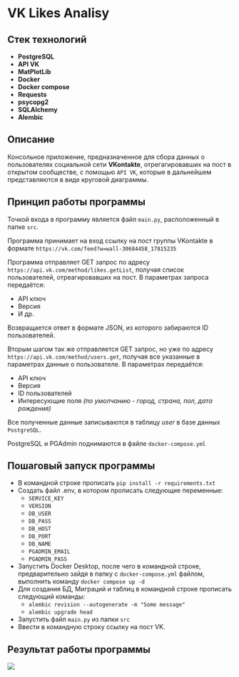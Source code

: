 # VK Likes Analisy
## Стек технологий
* **PostgreSQL**
* **API VK**
* **MatPlotLib**
* **Docker**
* **Docker compose**
* **Requests**
* **psycopg2**
* **SQLAlchemy**
* **Alembic**

## Описание
Консольное приложение, предназначенное для сбора данных о пользователях социальной сети **VKontakte**, отрегагировавших на пост в открытом сообществе, с помощью `API VK`, которые в дальнейшем представляются в виде круговой диаграммы.

## Принцип работы программы
Точкой входа в программу является файл `main.py`, расположенный в папке `src`. 

Программа принимает на вход ссылку на пост группы VKontakte в формате `https://vk.com/feed?w=wall-30684458_17815235`

Программа отправляет GET запрос по адресу `https://api.vk.com/method/likes.getList`, получая список пользователей, отреагировавших на пост.
В параметрах запроса передаётся:
  * API ключ
  * Версия
  * И др.

Возвращается ответ в формате JSON, из которого забираются ID пользователей.

Вторым шагом так же отправляется GET запрос, но уже по адресу `https://api.vk.com/method/users.get`, получая все указанные в параметрах данные о пользователе.
В параметрах передаётся:
  * API ключ
  * Версия
  * ID пользователей
  * Интересующие поля *(по умолчанию - город, страна, пол, дата рождения)*

Все полученные данные записываются в таблицу *user* в базе данных `PostgreSQL`.

PostgreSQL и PGAdmin поднимаются в файле `docker-compose.yml`

## Пошаговый запуск программы
  * В командной строке прописать `pip install -r requirements.txt`
  * Создать файл .env, в котором прописать следующие переменные:
    * `SERVICE_KEY`
    * `VERSION`
    * `DB_USER`
    * `DB_PASS`
    * `DB_HOST`
    * `DB_PORT`
    * `DB_NAME`
    * `PGADMIN_EMAIL`
    * `PGADMIN_PASS`
  * Запустить Docker Desktop, после чего в командной строке, предварительно зайдя в папку с `docker-compose.yml` файлом, выполнить команду `docker compose up -d`
  * Для создания БД, Миграций и таблиц в командной строке прописать следующий команды:
    * `alembic revision --autogenerate -m "Some message"`
    * `alembic upgrade head`
  * Запустить файл `main.py` из папки `src`
  * Ввести в командную строку ссылку на пост VK.

## Результат работы программы
<img src='https://sun9-60.userapi.com/impg/xxFJXwHp1LjAf_uawcK6vQ463rInrZHfTnQC0w/JnU7cqu7twI.jpg?size=1654x1644&quality=96&sign=c7f2d7f314d7476d8148eac1cb27c0a2&type=album'>
